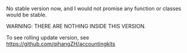 No stable version now, and I would not promise any function or classes would be stable.

WARNING: THERE ARE NOTHING INSIDE THIS VERSION.

To see rolling update version, see https://github.com/qihangZH/accountingkits
